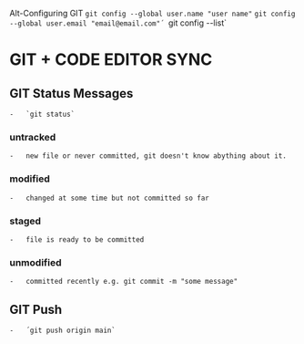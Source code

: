 Alt-Configuring GIT
`git config --global user.name "user name"`
`git config --global user.email "email@email.com"´
`git config --list`

# GIT + CODE EDITOR SYNC
## GIT Status Messages
    -   `git status`
### untracked
    -   new file or never committed, git doesn't know abything about it.
### modified
    -   changed at some time but not committed so far
### staged
    -   file is ready to be committed
### unmodified
    -   committed recently e.g. git commit -m "some message"

## GIT Push
    -   ´git push origin main`


